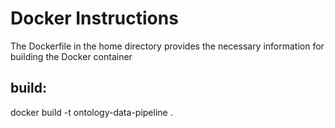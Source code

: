 # Docker Instructions
The Dockerfile in the home directory provides the necessary information for building the Docker container

## build:
docker build -t ontology-data-pipeline .
